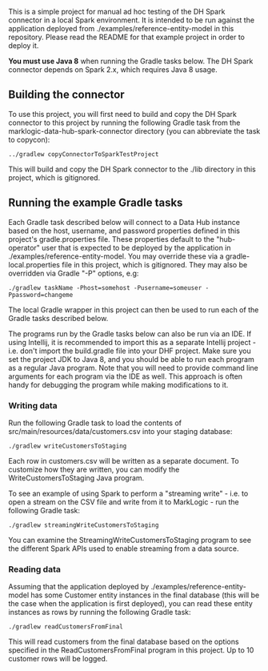 This is a simple project for manual ad hoc testing of the DH Spark connector in a local Spark environment. It is 
intended to be run against the application deployed from ./examples/reference-entity-model in this repository. Please
read the README for that example project in order to deploy it.

**You must use Java 8** when running the Gradle tasks below. The DH Spark connector depends on Spark 2.x, 
which requires Java 8 usage. 

## Building the connector

To use this project, you will first need to build and copy the DH Spark connector to this project by running the following 
Gradle task from the marklogic-data-hub-spark-connector directory (you can abbreviate the task to copycon): 

    ../gradlew copyConnectorToSparkTestProject

This will build and copy the DH Spark connector to the ./lib directory in this project, which is gitignored.

## Running the example Gradle tasks

Each Gradle task described below will connect to a Data Hub instance based on the host, username, and password 
properties defined in this project's gradle.properties file. These properties default to the "hub-operator" user that 
is expected to be deployed by the application in ./examples/reference-entity-model. You may override these via a 
gradle-local.properties file in this project, which is gitignored. They may also be overridden via Gradle "-P" options, 
e.g:

    ./gradlew taskName -Phost=somehost -Pusername=someuser -Ppassword=changeme

The local Gradle wrapper in this project can then be used to run each of the Gradle tasks described below.

The programs run by the Gradle tasks below can also be run via an IDE. If using Intellij, it is recommended to import 
this as a separate Intellij project - i.e. don't import the build.gradle file into your DHF project. Make sure you set 
the project JDK to Java 8, and you should be able to run each program as a regular Java program. Note that you will need
to provide command line arguments for each program via the IDE as well. This approach is often handy for debugging the
program while making modifications to it.


### Writing data

Run the following Gradle task to load the contents of src/main/resources/data/customers.csv into your staging database:

    ./gradlew writeCustomersToStaging

Each row in customers.csv will be written as a separate document. To customize how they are written, you can modify the 
WriteCustomersToStaging Java program.

To see an example of using Spark to perform a "streaming write" - i.e. to open a stream on the CSV file and write from
it to MarkLogic - run the following Gradle task:

    ./gradlew streamingWriteCustomersToStaging

You can examine the StreamingWriteCustomersToStaging program to see the different Spark APIs used to enable streaming
from a data source.


### Reading data 

Assuming that the application deployed by ./examples/reference-entity-model has some Customer entity instances in the 
final database (this will be the case when the application is first deployed), you can read these entity instances as 
rows by running the following Gradle task:

    ./gradlew readCustomersFromFinal

This will read customers from the final database based on the options specified in the ReadCustomersFromFinal 
program in this project. Up to 10 customer rows will be logged. 

